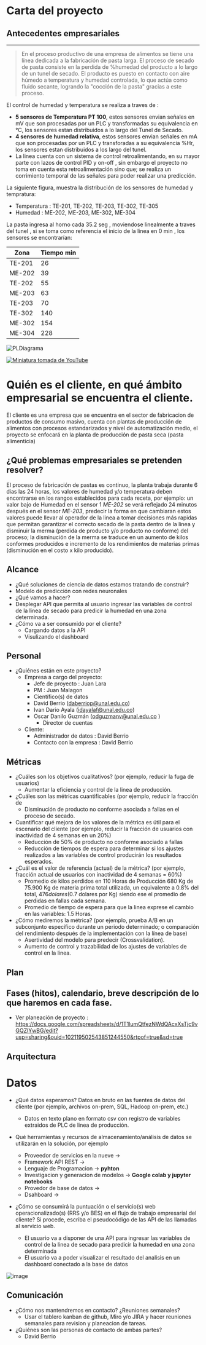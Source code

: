 # Carta del proyecto

## Antecedentes empresariales
---
>En el proceso productivo de una empresa de alimentos se tiene una línea dedicada a la fabricación de pasta larga. El proceso de secado de pasta consiste en la perdida de %humedad del producto a lo largo de un tunel de secado.
El producto es puesto en contacto con aire húmedo a temperatura y humedad controlada, lo que actúa como fluido secante, logrando la "cocción de la pasta" gracias a este proceso.

El control de humedad y temperatura se realiza a traves de :
-	**5 sensores de Temperatura PT 100**, estos sensores envian señales en mV que son procesadas por un PLC y transformadas su equivalencia en °C, los sensores estan distribuidos a lo largo del Tunel de Secado.
-	**4 sensores de humedad relativa**, estos sensores envian señales en mA que son procesadas por un PLC y transforadas a su equivalencia %Hr, los sensores estan distribuidos a los largo del tunel.
-	La linea cuenta con un sistema de control retroalimentando, en su mayor parte con lazos de control PID y on-off , sin embargo el proyecto no toma en cuenta esta retroalimentación sino que; se realiza un corrimiento temporal de las señales para poder realizar una predicción.




La siguiente figura, muestra la distribución de los sensores de humedad y tempratura:
- Temperatura : TE-201, TE-202, TE-203, TE-302, TE-305
- Humedad : ME-202, ME-203, ME-302, ME-304


La pasta ingresa al horno cada 35.2 seg , moviendose linealmente a traves del tunel , si se toma como referencia el inicio de la linea en 0 min , los sensores se encontrarían:

| Zona   | Tiempo min |
|--------|------------|
| TE-201 | 26         |
| ME-202 | 39         |
| TE-202 | 55         |
| ME-203 | 63         |
| TE-203 | 70         |
| TE-302 | 140        |
| ME-302 | 154        |
| ME-304 | 228        |



![PLDiagrama](https://user-images.githubusercontent.com/105468175/171441354-6eb2ecf6-9e5a-4b64-a9e5-1433ab3979c3.png)


[![Miniatura tomada de YouTube](https://i.ytimg.com/vi/Lox4kIJY248/maxresdefault.jpg)](https://www.youtube.com/watch?v=Lox4kIJY248 "Nuestra Planta")

# Quién es el cliente, en qué ámbito empresarial se encuentra el cliente.
El cliente es una empresa que se encuentra en el sector de fabricacion de productos de consumo masivo, cuenta con plantas de producción de alimentos con procesos estandarizados y nivel de automatización medio, el proyecto se enfocará en la planta de producción de pasta seca (pasta alimenticia)

## ¿Qué problemas empresariales se pretenden resolver?
El proceso de fabricación de pastas es continuo, la planta trabaja durante 6 dias las 24 horas, los valores de humedad y/o temperatura deben encontrarse en los rangos establecidos para cada receta, por ejemplo: un valor bajo de Humedad en el sensor 1 *ME-202* se verá reflejado 24 minutos después en el sensor *ME-203*, predecir la forma en que cambiaran estos valores puede llevar al operador de la linea a tomar decisiones más rapidas que permitan garantizar el correcto secado de la pasta dentro de la linea y disminuir la merma (perdida de producto y/o producto no conforme) del proceso; la disminución de la merma se traduce en un aumento de kilos conformes producidos e incremento de los rendimientos de materias primas (disminución en el costo x kilo producido).

## Alcance
* ¿Qué soluciones de ciencia de datos estamos tratando de construir?
 * Modelo de predicción con redes neuronales
* ¿Qué vamos a hacer?
 * Desplegar API que permita al usuario ingresar las variables de control de la linea de secado para predicir la humedad en una zona determinada.
* ¿Cómo va a ser consumido por el cliente?
  * Cargando datos a la API
  * Visulizando el dashboard
## Personal
* ¿Quiénes están en este proyecto?
	* Empresa a cargo del proyecto:
		* Jefe de proyecto : Juan Lara
		* PM : Juan Malagon
		* Científico(s) de datos
      * David Berrio (daberriop@unal.edu.co)
      * Ivan Dario Ayala (idayalaf@unal.edu.co) 
      * Oscar Danilo Guzmán (odguzmanv@unal.edu.co )
		* Director de cuentas
	* Cliente:
		* Administrador de datos : David Berrio
		* Contacto con la empresa : David Berrio

## Métricas
* ¿Cuáles son los objetivos cualitativos? (por ejemplo, reducir la fuga de usuarios)
  * Aumentar la eficiencia y control de la linea de producción.
* ¿Cuáles son las métricas cuantificables (por ejemplo, reducir la fracción de 
  * Disminución de producto no conforme asociada a fallas en el proceso de secado.
* Cuantificar qué mejora de los valores de la métrica es útil para el escenario del cliente (por ejemplo, reducir la fracción de usuarios con inactividad de 4 semanas en un 20%)
  * Reducción de 50% de producto no conforme asociado a fallas
  * Reducción de tiempos de espera para determinar si los ajustes realizados a las variables de control producirán los resultados esperados.
* ¿Cuál es el valor de referencia (actual) de la métrica? (por ejemplo, fracción actual de usuarios con inactividad de 4 semanas = 60%)
  * Promedio de kilos perdidos en 110 Horas de Producción 680 Kg de 75.900 Kg de materia prima total utilizada, un equivalente a 0.8% del total, $476 dolares ($0.7 dolares por Kg) siendo ese el promedio de perdidas en fallas cada semana.
  * Promedio de tiempo de espera para que la linea exprese el cambio en las variables: 1.5 Horas.
* ¿Cómo mediremos la métrica? (por ejemplo, prueba A/B en un subconjunto específico durante un periodo determinado; o comparación del rendimiento después de la implementación con la línea de base)
  * Asertividad del modelo para predecir (Crossvalidation). 
  * Aumento de control y trazabilidad de los ajustes de variables de control en la linea.

## Plan
## Fases (hitos), calendario, breve descripción de lo que haremos en cada fase.
* Ver planeación de proyecto : https://docs.google.com/spreadsheets/d/1T1lumQtfezNWdQAcxXsTjc9vGQZlYwBG/edit?usp=sharing&ouid=102119502543851244550&rtpof=true&sd=true
## Arquitectura
# Datos
* ¿Qué datos esperamos? Datos en bruto en las fuentes de datos del cliente (por ejemplo, archivos on-prem, SQL, Hadoop on-prem, etc.)
  * Datos en texto plano en formato csv con registro de variables extraidos de PLC de linea de producción.

* Qué herramientas y recursos de almacenamiento/análisis de datos se utilizarán en la solución, por ejemplo
  * Proveedor de servicios en la nueve -> 
  * Framework API REST -> 
  * Lenguaje de Programacion -> **pyhton**
  * Investigacion y generacion de modelos -> **Google colab y jupyter notebooks**
  * Provedor de base de datos -> 
  * Dsahboard -> 
* ¿Cómo se consumirá la puntuación o el servicio(s) web operacionalizado(s) (RRS y/o BES) en el flujo de trabajo empresarial del cliente? Si procede, escriba el pseudocódigo de las API de las llamadas al servicio web.
  * El usuario va a disponer de una API para ingresar las variables de control de la linea de secado para predicir la humedad en una zona determinada
  * El usuario va a poder visualizar el resultado del analisis en un dashboard conectado a la base de datos
  
![image](https://user-images.githubusercontent.com/105468175/171441430-554334a3-e7d6-4ffa-a876-8fc44224e14e.png)




## Comunicación
* ¿Cómo nos mantendremos en contacto? ¿Reuniones semanales?
  * Usar el tablero kanban de github, Miro y/o JIRA y hacer reuniones semanales para revision y planeacion de tareas.
* ¿Quiénes son las personas de contacto de ambas partes?
  * David Berrio
